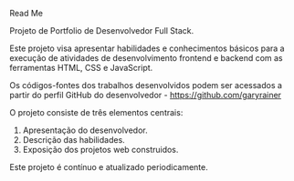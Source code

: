 Read Me

Projeto de Portfolio de Desenvolvedor Full Stack.
    
Este projeto visa apresentar habilidades e conhecimentos básicos para a execução de atividades de desenvolvimento frontend e backend com as ferramentas HTML, CSS e JavaScript.

Os códigos-fontes dos trabalhos desenvolvidos podem ser acessados a partir do perfil GitHub do desenvolvedor - https://github.com/garyrainer

O projeto consiste de três elementos centrais:
1. Apresentação do desenvolvedor.
2. Descrição das habilidades.
3. Exposição dos projetos web construidos.

Este projeto é contínuo e atualizado periodicamente.
